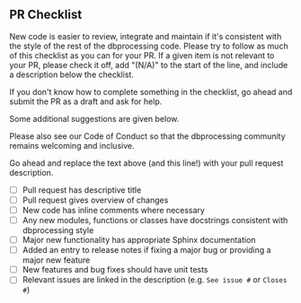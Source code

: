 ## PR Checklist
New code is easier to review, integrate and maintain if it's
consistent with the style of the rest of the dbprocessing code.
Please try to follow as much of this checklist as you can for
your PR. If a given item is not relevant to your PR, please check
it off, add "(N/A)" to the start of the line, and include a
description below the checklist.

If you don't know how to complete something in the checklist, go
ahead and submit the PR as a draft and ask for help.

Some additional suggestions are given below.

Please also see our Code of Conduct so that the dbprocessing community
remains welcoming and inclusive.

Go ahead and replace the text above (and this line!) with your
pull request description.

- [ ] Pull request has descriptive title
- [ ] Pull request gives overview of changes
- [ ] New code has inline comments where necessary
- [ ] Any new modules, functions or classes have docstrings consistent with dbprocessing style
- [ ] Major new functionality has appropriate Sphinx documentation
- [ ] Added an entry to release notes if fixing a major bug or providing a major new feature
- [ ] New features and bug fixes should have unit tests
- [ ] Relevant issues are linked in the description (e.g. `See issue #` or `Closes #`)

<!--
Thank you so much for your PR!  The dbprocessing community appreciates your
help and feedback.  To help us review your contribution, please
consider the following points:

- Do not create the PR out of master, but out of a separate branch.

- The PR title will be included directly in the release notes. It should
  summarize the changes, for example "Fix buildChildren when input files
  span days". Avoid non-descriptive titles such as "Bug fix" or "Updates".

- The PR summary should provide at least 1-2 sentences describing the pull request
  in detail (Why is this change required?  What problem does it solve?) and
  link to any relevant issues. If the PR resolves an issue, please write this in the summary
  so that github will automatically close the issue. E.g. "This PR resolves #1".

We understand that working with PRs can be tricky, even for seasoned contributors.
Please let us know if reviews are unclear or our recommendations seem like excessive work.
If you would like help in addressing a reviewer's comments, or if your PR hasn't been
reviewed in a reasonable timeframe please just comment again.
-->

